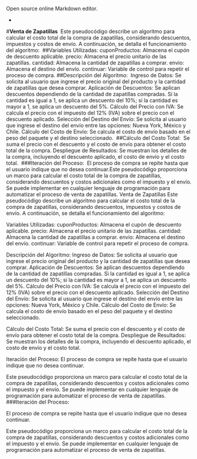 
Open source online Markdown editor.

-
#**Venta de Zapatillas**
​
Este pseudocódigo describe un algoritmo para calcular el costo total de la compra de zapatillas, considerando descuentos, impuestos y costos de envío. A continuación, se detalla el funcionamiento del algoritmo:
​
##Variables Utilizadas:
​
cuponProductos: Almacena el cupón de descuento aplicable.
precio: Almacena el precio unitario de las zapatillas.
cantidad: Almacena la cantidad de zapatillas a comprar.
envio: Almacena el destino del envío.
continuar: Variable de control para repetir el proceso de compra.
​
##Descripción del Algoritmo:
​
Ingreso de Datos: Se solicita al usuario que ingrese el precio original del producto y la cantidad de zapatillas que desea comprar.
Aplicación de Descuentos: Se aplican descuentos dependiendo de la cantidad de zapatillas compradas. Si la cantidad es igual a 1, se aplica un descuento del 10%; si la cantidad es mayor a 1, se aplica un descuento del 5%.
Cálculo del Precio con IVA: Se calcula el precio con el impuesto del 12% (IVA) sobre el precio con el descuento aplicado.
Selección del Destino del Envío: Se solicita al usuario que ingrese el destino del envío entre las opciones: Nueva York, México y Chile.
Cálculo del Costo de Envío: Se calcula el costo de envío basado en el peso del paquete y el destino seleccionado.
​
##Cálculo del Costo Total: 
​
Se suma el precio con el descuento y el costo de envío para obtener el costo total de la compra.
Despliegue de Resultados: Se muestran los detalles de la compra, incluyendo el descuento aplicado, el costo de envío y el costo total.
​
###Iteración del Proceso:
​
El proceso de compra se repite hasta que el usuario indique que no desea continuar.
​
Este pseudocódigo proporciona un marco para calcular el costo total de la compra de zapatillas, considerando descuentos y costos adicionales como el impuesto y el envío. Se puede implementar en cualquier lenguaje de programación para automatizar el proceso de venta de zapatillas.
Venta de Zapatillas
Este pseudocódigo describe un algoritmo para calcular el costo total de la compra de zapatillas, considerando descuentos, impuestos y costos de envío. A continuación, se detalla el funcionamiento del algoritmo:

Variables Utilizadas:
cuponProductos: Almacena el cupón de descuento aplicable.
precio: Almacena el precio unitario de las zapatillas.
cantidad: Almacena la cantidad de zapatillas a comprar.
envio: Almacena el destino del envío.
continuar: Variable de control para repetir el proceso de compra.

Descripción del Algoritmo:
Ingreso de Datos: Se solicita al usuario que ingrese el precio original del producto y la cantidad de zapatillas que desea comprar.
Aplicación de Descuentos: Se aplican descuentos dependiendo de la cantidad de zapatillas compradas. Si la cantidad es igual a 1, se aplica un descuento del 10%; si la cantidad es mayor a 1, se aplica un descuento del 5%.
Cálculo del Precio con IVA: Se calcula el precio con el impuesto del 12% (IVA) sobre el precio con el descuento aplicado.
Selección del Destino del Envío: Se solicita al usuario que ingrese el destino del envío entre las opciones: Nueva York, México y Chile.
Cálculo del Costo de Envío: Se calcula el costo de envío basado en el peso del paquete y el destino seleccionado.

Cálculo del Costo Total:
Se suma el precio con el descuento y el costo de envío para obtener el costo total de la compra.
Despliegue de Resultados: Se muestran los detalles de la compra, incluyendo el descuento aplicado, el costo de envío y el costo total.

Iteración del Proceso:
El proceso de compra se repite hasta que el usuario indique que no desea continuar.

Este pseudocódigo proporciona un marco para calcular el costo total de la compra de zapatillas, considerando descuentos y costos adicionales como el impuesto y el envío. Se puede implementar en cualquier lenguaje de programación para automatizar el proceso de venta de zapatillas.
###Iteración del Proceso:

El proceso de compra se repite hasta que el usuario indique que no desea continuar.

Este pseudocódigo proporciona un marco para calcular el costo total de la compra de zapatillas, considerando descuentos y costos adicionales como el impuesto y el envío. Se puede implementar en cualquier lenguaje de programación para automatizar el proceso de venta de zapatillas.
